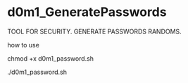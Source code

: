 # d0m1_GeneratePasswords
TOOL FOR SECURITY. GENERATE PASSWORDS RANDOMS.

how to use

chmod +x d0m1_password.sh

./d0m1_password.sh
